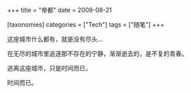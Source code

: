 +++
title = "帝都"
date = 2009-08-21

[taxonomies]
categories = ["Tech"]
tags = ["随笔"]
+++

这座城市什么都有，就是没有尽头...

在无尽的城市里追逐那不存在的宁静，渐渐逝去的，是不复的青春。

逃离这座城市，只是时间而已，

时间而已。


